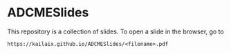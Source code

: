 # ADCMESlides


This repository is a collection of slides. To open a slide in the browser, go to 

```
https://kailaix.github.io/ADCMESlides/<filename>.pdf
```